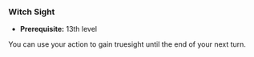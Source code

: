 ### Witch Sight
- **Prerequisite:** 13th level

You can use your action to gain truesight until the end of your next turn.

<!--

-<< CHANGES >>-
- used to be 15th level.
- truesight buffs things a bit.
-> shapechange by illusion could be argued to include invisibility.
- seeing into the ethereal is a nice bonus.

-->
